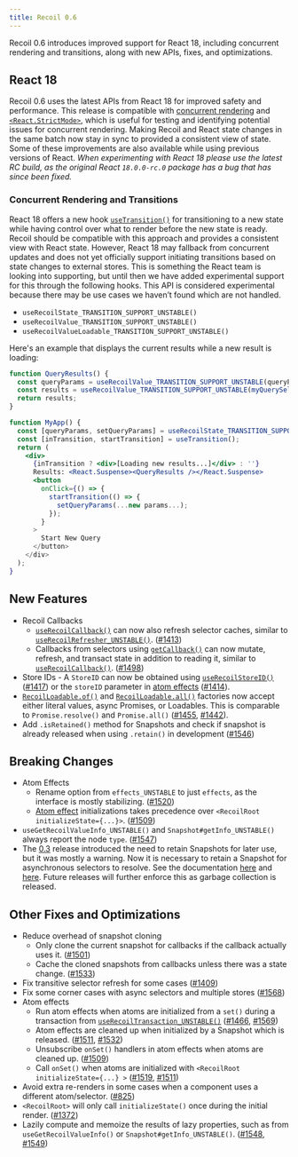 ```yaml
---
title: Recoil 0.6
---
```


Recoil 0.6 introduces improved support for React 18, including concurrent rendering and transitions, along with new APIs, fixes, and optimizations.

## React 18

Recoil 0.6 uses the latest APIs from React 18 for improved safety and performance.  This release is compatible with [concurrent rendering](https://reactjs.org/blog/2021/06/08/the-plan-for-react-18.html#whats-coming-in-react-18) and [`<React.StrictMode>`](https://reactjs.org/docs/strict-mode.html), which is useful for testing and identifying potential issues for concurrent rendering.  Making Recoil and React state changes in the same batch now stay in sync to provided a consistent view of state.  Some of these improvements are also available while using previous versions of React.  *When experimenting with React 18 please use the latest RC build, as the original React `18.0.0-rc.0` package has a bug that has since been fixed.*

### Concurrent Rendering and Transitions

React 18 offers a new hook [`useTransition()`](https://reactjs.org/docs/concurrent-mode-patterns.html#transitions) for transitioning to a new state while having control over what to render before the new state is ready.  Recoil should be compatible with this approach and provides a consistent view with React state.  However, React 18 may fallback from concurrent updates and does not yet officially support initiating transitions based on state changes to external stores.  This is something the React team is looking into supporting, but until then we have added experimental support for this through the following hooks.  This API is considered experimental because there may be use cases we haven’t found which are not handled.
* `useRecoilState_TRANSITION_SUPPORT_UNSTABLE()`
* `useRecoilValue_TRANSITION_SUPPORT_UNSTABLE()`
* `useRecoilValueLoadable_TRANSITION_SUPPORT_UNSTABLE()`

Here's an example that displays the current results while a new result is loading:
```jsx
function QueryResults() {
  const queryParams = useRecoilValue_TRANSITION_SUPPORT_UNSTABLE(queryParamsAtom);
  const results = useRecoilValue_TRANSITION_SUPPORT_UNSTABLE(myQuerySelector(queryParams));
  return results;
}

function MyApp() {
  const [queryParams, setQueryParams] = useRecoilState_TRANSITION_SUPPORT_UNSTABLE(queryParamsAtom);
  const [inTransition, startTransition] = useTransition();
  return (
    <div>
      {inTransition ? <div>[Loading new results...]</div> : ''}
      Results: <React.Suspense><QueryResults /></React.Suspense>
      <button
        onClick={() => {
          startTransition(() => {
            setQueryParams(...new params...);
          });
        }
      >
        Start New Query
      </button>
    </div>
  );
}
```

## New Features

* Recoil Callbacks
  * [`useRecoilCallback()`](/docs/api-reference/core/useRecoilCallback) can now also refresh selector caches, similar to [`useRecoilRefresher_UNSTABLE()`](/docs/api-reference/core/useRecoilRefresher). ([#1413](https://github.com/facebookexperimental/Recoil/pull/1413))
  * Callbacks from selectors using [`getCallback()`](/docs/api-reference/core/selector#returning-objects-with-callbacks) can now mutate, refresh, and transact state in addition to reading it, similar to [`useRecoilCallback()`](/docs/api-reference/core/useRecoilCallback). ([#1498](https://github.com/facebookexperimental/Recoil/pull/1498))
* Store IDs - A `StoreID` can now be obtained using [`useRecoilStoreID()`](/docs/api-reference/core/useRecoilStoreID) ([#1417](https://github.com/facebookexperimental/Recoil/pull/1417)) or the `storeID` parameter in [atom effects](/docs/guides/atom-effects)  ([#1414](https://github.com/facebookexperimental/Recoil/pull/1414)).
* [`RecoilLoadable.of()`](/docs/api-reference/core/Loadable#examples) and [`RecoilLoadable.all()`](/docs/api-reference/core/Loadable#examples) factories now accept either literal values, async Promises, or Loadables.  This is comparable to `Promise.resolve()` and `Promise.all()`  ([#1455](https://github.com/facebookexperimental/Recoil/pull/1455), [#1442](https://github.com/facebookexperimental/Recoil/pull/1442)).
* Add `.isRetained()` method for Snapshots and check if snapshot is already released when using `.retain()` in development ([#1546](https://github.com/facebookexperimental/Recoil/pull/1546))

## Breaking Changes
- Atom Effects
  - Rename option from `effects_UNSTABLE` to just `effects`, as the interface is mostly stabilizing. ([#1520](https://github.com/facebookexperimental/Recoil/pull/1520))
  - [Atom effect](/docs/guides/atom-effects) initializations takes precedence over `<RecoilRoot initializeState={...}>`. ([#1509](https://github.com/facebookexperimental/Recoil/pull/1509))
- `useGetRecoilValueInfo_UNSTABLE()` and `Snapshot#getInfo_UNSTABLE()` always report the node `type`. ([#1547](https://github.com/facebookexperimental/Recoil/pull/1547))
- The [0.3](/blog/2021/05/14/0.3.0-released#breaking-change-preparing-for-memory-management) release introduced the need to retain Snapshots for later use, but it was mostly a warning.  Now it is necessary to retain a Snapshot for asynchronous selectors to resolve.  See the documentation [here](/docs/api-reference/core/Snapshot#asynchronous-use-of-snapshots) and [here](/docs/guides/testing#testing-async-selectors).  Future releases will further enforce this as garbage collection is released.

## Other Fixes and Optimizations
- Reduce overhead of snapshot cloning
  - Only clone the current snapshot for callbacks if the callback actually uses it. ([#1501](https://github.com/facebookexperimental/Recoil/pull/1501))
  - Cache the cloned snapshots from callbacks unless there was a state change. ([#1533](https://github.com/facebookexperimental/Recoil/pull/1533))
- Fix transitive selector refresh for some cases ([#1409](https://github.com/facebookexperimental/Recoil/pull/1409))
- Fix some corner cases with async selectors and multiple stores ([#1568](https://github.com/facebookexperimental/Recoil/pull/1568))
- Atom effects
  - Run atom effects when atoms are initialized from a `set()` during a transaction from [`useRecoilTransaction_UNSTABLE()`](/docs/api-reference/core/useRecoilTransaction) ([#1466](https://github.com/facebookexperimental/Recoil/pull/1466), [#1569](https://github.com/facebookexperimental/Recoil/pull/1569))
  - Atom effects are cleaned up when initialized by a Snapshot which is released. ([#1511](https://github.com/facebookexperimental/Recoil/pull/1511), [#1532](https://github.com/facebookexperimental/Recoil/pull/1532))
  - Unsubscribe `onSet()` handlers in atom effects when atoms are cleaned up. ([#1509](https://github.com/facebookexperimental/Recoil/pull/1509))
  - Call `onSet()` when atoms are initialized with `<RecoilRoot initializeState={...} >` ([#1519](https://github.com/facebookexperimental/Recoil/pull/1519), [#1511](https://github.com/facebookexperimental/Recoil/pull/1511))
- Avoid extra re-renders in some cases when a component uses a different atom/selector. ([#825](https://github.com/facebookexperimental/Recoil/pull/825))
- `<RecoilRoot>` will only call `initializeState()` once during the initial render. ([#1372](https://github.com/facebookexperimental/Recoil/pull/1372))
- Lazily compute and memoize the results of lazy properties, such as from `useGetRecoilValueInfo()` or `Snapshot#getInfo_UNSTABLE()`. ([#1548](https://github.com/facebookexperimental/Recoil/pull/1548), [#1549](https://github.com/facebookexperimental/Recoil/pull/1549))
